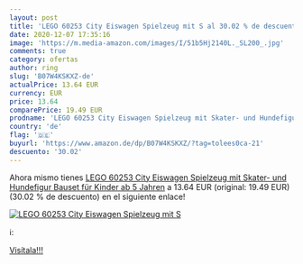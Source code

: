```yaml
---
layout: post
title: 'LEGO 60253 City Eiswagen Spielzeug mit S al 30.02 % de descuento'
date: 2020-12-07 17:35:16
image: 'https://m.media-amazon.com/images/I/51b5Hj2140L._SL200_.jpg'
comments: true
category: ofertas
author: ring
slug: 'B07W4KSKXZ-de'
actualPrice: 13.64 EUR
currency: EUR
price: 13.64
comparePrice: 19.49 EUR
prodname: 'LEGO 60253 City Eiswagen Spielzeug mit Skater- und Hundefigur  Bauset für Kinder ab 5 Jahren'
country: 'de'
flag: '🇩🇪'
buyurl: 'https://www.amazon.de/dp/B07W4KSKXZ/?tag=tolees0ca-21'
descuento: '30.02'
---
```


Ahora mismo tienes [LEGO 60253 City Eiswagen Spielzeug mit Skater- und Hundefigur  Bauset für Kinder ab 5 Jahren](https://www.amazon.de/dp/B07W4KSKXZ/?tag=tolees0ca-21) a 13.64 EUR (original: 19.49 EUR) (30.02 %  de descuento) en el siguiente enlace!

[![LEGO 60253 City Eiswagen Spielzeug mit S](https://m.media-amazon.com/images/I/51b5Hj2140L._SL200_.jpg)](https://www.amazon.de/dp/B07W4KSKXZ/?tag=tolees0ca-21)

ℹ️:


[Visítala!!!](https://www.amazon.de/dp/B07W4KSKXZ/?tag=tolees0ca-21)
